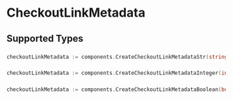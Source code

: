 # CheckoutLinkMetadata


## Supported Types

### 

```go
checkoutLinkMetadata := components.CreateCheckoutLinkMetadataStr(string{/* values here */})
```

### 

```go
checkoutLinkMetadata := components.CreateCheckoutLinkMetadataInteger(int64{/* values here */})
```

### 

```go
checkoutLinkMetadata := components.CreateCheckoutLinkMetadataBoolean(bool{/* values here */})
```

